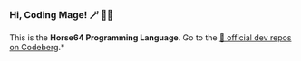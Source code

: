 
### Hi, Coding Mage! 🪄 🧙‍♀️ 

This is the **Horse64 Programming Language**. Go to
the [🔨 official dev repos on Codeberg](https://codeberg.org/Horse64).*
